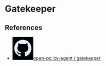 # Gatekeeper




##  References


- [![alt text](image.png)open-policy-agent
/
gatekeeper](https://github.com/open-policy-agent/gatekeeper?tab=readme-ov-file#gatekeeper)